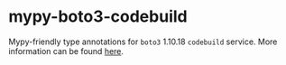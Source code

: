 # mypy-boto3-codebuild

Mypy-friendly type annotations for `boto3` 1.10.18 `codebuild` service.
More information can be found [here](https://github.com/vemel/mypy_boto3).